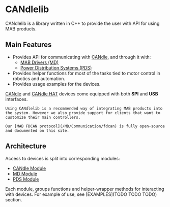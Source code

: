 # CANdlelib

CANdlelib is a library written in C++ to provide the user with API for using MAB products.

## Main Features

- Provides API for communicating with [CANdle](/CANdle/intro.md), and through it with:
    - [MAB Drivers (MD)](/MD/intro.md)
    - [Power Distribution Systems (PDS)](/PDS/intro)
- Provides helper functions for most of the tasks tied to motor control in robotics and automation.
- Provides usage examples for the devices.

[CANdle](/CANdle/intro) and [CANdle HAT](/CANdle/intro) devices come equipped with both **SPI** and **USB** interfaces.

```{note}
Using CANdlelib is a recommended way of integrating MAB products into the system. However we also provide support for clients that want to customize their main controllers.

Our [MAB FDCAN protocol](/MD/Communication/fdcan) is fully open-source and documented on this site.
```

## Architecture

Access to devices is split into corresponding modules:
- [CANdle Module](CANdlelib/CANdleModule.md)
- [MD Module](CANdlelib/MDModule.md)
- [PDS Module](CANdlelib/PDSModule.md)

Each module, groups functions and helper-wrapper methods for interacting with devices. For example of use, see [EXAMPLES](TODO TODO TODO) section.
